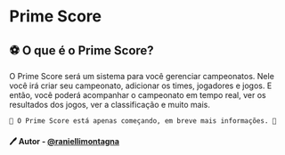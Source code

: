 # Prime Score

## ⚽ O que é o Prime Score?

O Prime Score será um sistema para você gerenciar campeonatos. Nele você irá criar seu campeonato, adicionar os times, jogadores e jogos. E então, você poderá acompanhar o campeonato em tempo real, ver os resultados dos jogos, ver a classificação e muito mais.

```
🚧 O Prime Score está apenas começando, em breve mais informações. 🚧
```

#### 🖊️ Autor - [@raniellimontagna](https://www.github.com/raniellimontagna)
